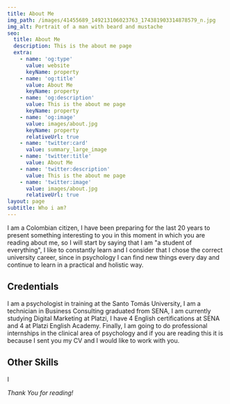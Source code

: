 ```yaml
---
title: About Me
img_path: /images/41455689_149213106023763_174381903314878579_n.jpg
img_alt: Portrait of a man with beard and mustache
seo:
  title: About Me
  description: This is the about me page
  extra:
    - name: 'og:type'
      value: website
      keyName: property
    - name: 'og:title'
      value: About Me
      keyName: property
    - name: 'og:description'
      value: This is the about me page
      keyName: property
    - name: 'og:image'
      value: images/about.jpg
      keyName: property
      relativeUrl: true
    - name: 'twitter:card'
      value: summary_large_image
    - name: 'twitter:title'
      value: About Me
    - name: 'twitter:description'
      value: This is the about me page
    - name: 'twitter:image'
      value: images/about.jpg
      relativeUrl: true
layout: page
subtitle: Who i am?
---
```

I am a Colombian citizen, I have been preparing for the last 20 years to present something interesting to you in this moment in which you are reading about me, so I will start by saying that I am "a student of everything", I like to constantly learn and I consider that I chose the correct university career, since in psychology I can find new things every day and continue to learn in a practical and holistic way.

## **Credentials**

I am a psychologist in training at the Santo Tomás University, I am a technician in Business Consulting graduated from SENA, I am currently studying Digital Marketing at Platzi, I have 4 English certifications at SENA and 4 at Platzi English Academy. Finally, I am going to do professional internships in the clinical area of psychology and if you are reading this it is because I sent you my CV and I would like to work with you.

## **Other Skills**

I

*Thank You for reading!*
